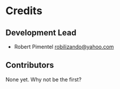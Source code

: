 # Credits


## Development Lead

* Robert Pimentel <robilizando@yahoo.com>

## Contributors

None yet. Why not be the first?
